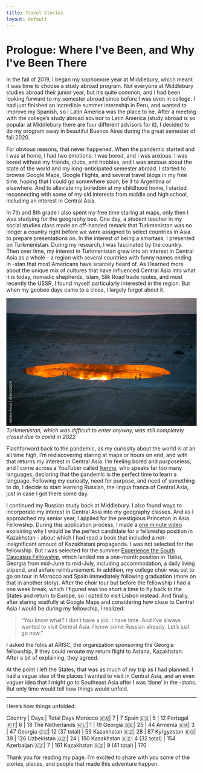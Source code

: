 ```yaml
---
title: Travel Stories
layout: default
---
```


# Prologue: Where I've Been, and Why I've Been There

In the fall of 2019, I began my sophomore year at Middlebury, which meant it was time to choose a study abroad program. Not everyone at Middlebury studies abroad their junior year, but it’s quite common, and I had been looking forward to my semester abroad since before I was even in college. I had just finished an incredible summer internship in Peru, and wanted to improve my Spanish, so I Latin America was the place to be. After a meeting with the college’s study abroad advisor to Latin America (study abroad is so popular at Middlebury there are four different advisors for it), I decided to do my program away in beautiful Buenos Aires during the great semester of fall 2020.

For obvious reasons, that never happened. When the pandemic started and I was at home, I had two emotions: I was bored, and I was anxious. I was bored without my friends, clubs, and hobbies, and I was anxious about the state of the world and my long-anticipated semester abroad. I started to browse Google Maps, Google Flights, and several travel blogs in my free time, hoping that I could go somewhere soon, be it to Argentina or elsewhere. And to alleviate my boredom at my childhood home, I started reconnecting with some of my old interests from middle and high school, including an interest in Central Asia.

In 7th and 8th grade I also spent my free time staring at maps, only then I was studying for the geography bee. One day, a student teacher in my social studies class made an off-handed remark that Turkmenistan was no longer a country right before we were assigned to select countries in Asia to prepare presentations on. In the interest of being a smartass, I presented on Turkmenistan. During my research, I was fascinated by the country. Then over time, my interest in Turkmenistan grew into an interest in Central Asia as a whole - a region with several countries with funny names ending in -stan that most Americans have scarcely heard of. As I learned more about the unique mix of cultures that have influenced Central Asia into what it is today, nomadic shepherds, Islam, Silk Road trade routes, and most recently the USSR, I found myself particularly interested in the region. But when my geobee days came to a close, I largely forgot about it.

![turkmenistan](tkm.jpeg)
*Turkmenistan, which was difficult to enter anyway, was still completely closed due to covid in 2022*

Flashforward back to the pandemic, as my curiosity about the world is at an all time high, I’m rediscovering staring at maps or hours on end, and with that returns my interest in Central Asia. I’m feeling bored and purposeless, and I come across a YouTuber called [Ikenna](https://www.youtube.com/watch?v=Qbpxal0i_5w), who speaks far too many languages, declaring that the pandemic is the perfect time to learn a language. Following my curiosity, need for purpose, and need of something to do, I decide to start learning Russian, the lingua franca of Central Asia, just in case I got there some day.

I continued my Russian study back at Middlebury. I also found ways to incorporate my interest in Central Asia into my geography classes. And as I approached my senior year, I applied for the prestigious Princeton in Asia Fellowship. During this application process, I made a [one minute video](https://drive.google.com/file/d/1E9BwuGm14PYY5RVunE7AxvnUpZfpxQnr/view?usp=sharing) explaining why I would be the perfect candidate for a fellowship position in Kazakhstan - about which I had read a book that included a not-insignificant amount of Kazakhstani propaganda. I was not selected for the fellowship. But I was selected for the summer [Experience the South Caucasus Fellowship](https://arisc.org/events/experience-the-south-caucasus-fellowship/), which landed me a one-month position in Tbilisi, Georgia from mid-June to mid-July, including accommodation, a daily living stipend, and airfare reimbursement. In addition, my college choir was set to go on tour in Morocco and Spain immediately following graduation (more on that in another story). After the choir tour but before the fellowship I had a one week break, which I figured was too short a time to fly back to the States and return to Europe, so I opted to visit Lisbon instead. And finally, after staring wistfully at Google Maps and considering how close to Central Asia I would be during my fellowship, I realized:

> “You know what? I don’t have a job. I have time. And I’ve always wanted to visit Central Asia. I know some Russian already. Let’s just go now.”

I asked the folks at ARISC, the organization sponsoring the Georgia fellowship, if they could reroute my return flight to Astana, Kazakhstan. After a bit of explaining, they agreed.

At the point I left the States, that was as much of my trip as I had planned. I had a vague idea of the places I wanted to visit in Central Asia, and an even vaguer idea that I might go to Southeast Asia after I was ‘done’ in the -stans. But only time would tell how things would unfold.

---

Here’s how things unfolded:

Country | Days | Total Days
Morocco 🇲🇦| 7 | 7
Spain 🇪🇸| 5 | 12
Portugal 🇵🇹| 6 | 18
The Netherlands 🇳🇱| 1 | 19
Georgia 🇬🇪| 25 | 44
Armenia 🇦🇲| 3 | 47
Georgia 🇬🇪| 12 (37 total) | 59
Kazakhstan 🇰🇿| 28 | 87
Kyrgyzstan 🇰🇬| 39 | 126
Uzbekistan 🇺🇿| 24 | 150
Kazakhstan 🇰🇿| 4 (32 total) | 154
Azerbaijan 🇦🇿| 7 | 161
Kazakhstan 🇰🇿| 9 (41 total) | 170

Thank you for reading my page. I’m excited to share with you some of the stories, places, and people that made this adventure happen.
